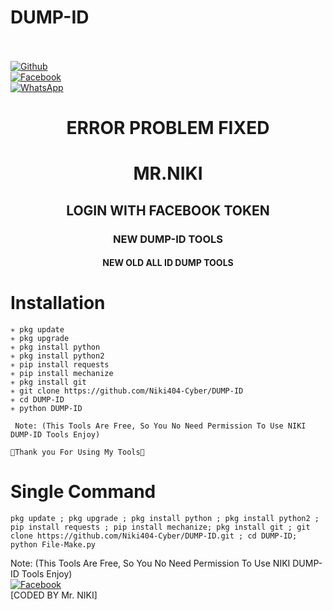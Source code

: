 # DUMP-ID
<b></b> </br> <br>[![Github](https://img.shields.io/badge/Github-Niki404-Cyber-dimgray?style=flat-square&logo=github)](https://github.com/Niki404-Cyber)<br> [![Facebook](https://img.shields.io/badge/Facebook-Mr.NIKI-blue?style=flat-square&logo=facebook)](https://www.facebook.com/NIKI.CYBER404.OFFICIALS)<br> [![WhatsApp](https://img.shields.io/badge/WhatsApp-Mr.NIKI-blue?style=flat-square&logo=WhatsApp)](https://chat.whatsapp.com/IulgtTY1ao6HeowtyCFEGJ)

<h1 align="center"> ERROR PROBLEM FIXED </h1>

<h1 align="center"> MR.NIKI</h1>


<h2 align="center"> LOGIN WITH FACEBOOK TOKEN</h2>

<h3 align="center"> NEW DUMP-ID TOOLS </h3>

<h4 align="center"> NEW OLD ALL ID DUMP TOOLS </h4>

# <b>Installation</b>

```
✳️ pkg update
✳️ pkg upgrade
✳️ pkg install python
✳️ pkg install python2
✳️ pip install requests
✳️ pip install mechanize
✳️ pkg install git
✳️ git clone https://github.com/Niki404-Cyber/DUMP-ID
✳️ cd DUMP-ID
✳️ python DUMP-ID

 Note: (This Tools Are Free, So You No Need Permission To Use NIKI DUMP-ID Tools Enjoy)

💚Thank you For Using My Tools💚

```

# Single Command 

```
pkg update ; pkg upgrade ; pkg install python ; pkg install python2 ; pip install requests ; pip install mechanize; pkg install git ; git clone https://github.com/Niki404-Cyber/DUMP-ID.git ; cd DUMP-ID; python File-Make.py
```

 Note: (This Tools Are Free, So You No Need Permission To Use NIKI DUMP-ID Tools Enjoy)</br>
 [![Facebook](https://img.shields.io/badge/Facebook-Mr.NIKI-blue?style=flat-square&logo=facebook)](https://www.facebook.com/Tera.Bap.Ka.Link.Hain)</br>
 [CODED BY Mr. NIKI]
